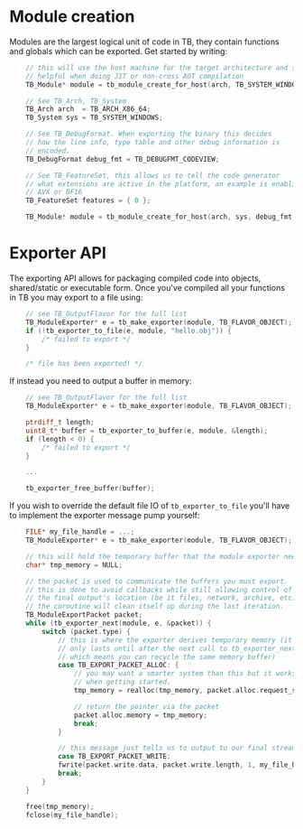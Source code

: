 # Module creation

Modules are the largest logical unit of code in TB, they contain functions and globals which can be exported. Get started by writing:

```c
	// this will use the host machine for the target architecture and system, this is
	// helpful when doing JIT or non-cross AOT compilation
    TB_Module* module = tb_module_create_for_host(arch, TB_SYSTEM_WINDOWS, TB_DEBUGFMT_NONE, NULL);
```

```c
	// See TB_Arch, TB_System
	TB_Arch arch  = TB_ARCH_X86_64;
	TB_System sys = TB_SYSTEM_WINDOWS;

	// See TB_DebugFormat. When exporting the binary this decides
	// how the line info, type table and other debug information is
	// encoded.
	TB_DebugFormat debug_fmt = TB_DEBUGFMT_CODEVIEW;

	// See TB_FeatureSet, this allows us to tell the code generator
	// what extensions are active in the platform, an example is enabling
	// AVX or BF16
	TB_FeatureSet features = { 0 };

    TB_Module* module = tb_module_create_for_host(arch, sys, debug_fmt, &features);
```

# Exporter API

The exporting API allows for packaging compiled code into objects, shared/static or executable form. Once you've compiled all your functions in TB you may export to a file using:

```c
	// see TB_OutputFlavor for the full list
	TB_ModuleExporter* e = tb_make_exporter(module, TB_FLAVOR_OBJECT);
	if (!tb_exporter_to_file(e, module, "hello.obj")) {
		/* failed to export */
	}

	/* file has been exported! */
```

If instead you need to output a buffer in memory:

```c
	// see TB_OutputFlavor for the full list
	TB_ModuleExporter* e = tb_make_exporter(module, TB_FLAVOR_OBJECT);

	ptrdiff_t length;
	uint8_t* buffer = tb_exporter_to_buffer(e, module, &length);
	if (length < 0) {
		/* failed to export */
	}

	...

	tb_exporter_free_buffer(buffer);
```

If you wish to override the default file IO of `tb_exporter_to_file` you'll have to implement
the exporter message pump yourself:

```c
	FILE* my_file_handle = ...;
	TB_ModuleExporter* e = tb_make_exporter(module, TB_FLAVOR_OBJECT);

	// this will hold the temporary buffer that the module exporter needs
    char* tmp_memory = NULL;

	// the packet is used to communicate the buffers you must export.
	// this is done to avoid callbacks while still allowing control of
	// the final output's location (be it files, network, archive, etc).
	// the coroutine will clean itself up during the last iteration.
	TB_ModuleExportPacket packet;
	while (tb_exporter_next(module, e, &packet)) {
		switch (packet.type) {
			// this is where the exporter derives temporary memory (it
			// only lasts until after the next call to tb_exporter_next
			// which means you can recycle the same memory buffer)
			case TB_EXPORT_PACKET_ALLOC: {
				// you may want a smarter system than this but it works
				// when getting started.
            	tmp_memory = realloc(tmp_memory, packet.alloc.request_size);

				// return the pointer via the packet
				packet.alloc.memory = tmp_memory;
				break;
			}

			// this message just tells us to output to our final stream and advance
            case TB_EXPORT_PACKET_WRITE:
            fwrite(packet.write.data, packet.write.length, 1, my_file_handle);
            break;
		}
	}

	free(tmp_memory);
	fclose(my_file_handle);
```
